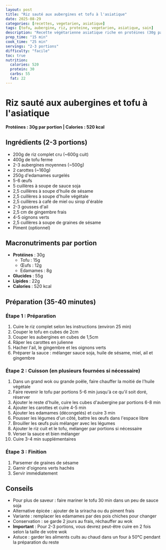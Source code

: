 ```yaml
---
layout: post
title: "Riz sauté aux aubergines et tofu à l'asiatique"
date: 2025-08-29
categories: [recettes, vegetarien, asiatique]
tags: [tofu, aubergine, riz, proteine, vegetarien, asiatique, sain]
description: "Recette végétarienne asiatique riche en protéines (30g par portion) avec tofu, aubergines et riz complet"
prep_time: "15 min"
cook_time: "25 min"
servings: "2-3 portions"
difficulty: "facile"
toc: true
nutrition:
  calories: 520
  protein: 30
  carbs: 55
  fat: 22
---
```


# Riz sauté aux aubergines et tofu à l'asiatique

**Protéines : 30g par portion | Calories : 520 kcal**

## Ingrédients (2-3 portions)
- 200g de riz complet cru (~600g cuit)
- 400g de tofu ferme
- 2-3 aubergines moyennes (~500g)
- 2 carottes (~160g)
- 250g d'edamames surgelés
- 5-6 œufs
- 5 cuillères à soupe de sauce soja
- 2,5 cuillères à soupe d'huile de sésame
- 2,5 cuillères à soupe d'huile végétale
- 2,5 cuillères à café de miel ou sirop d'érable
- 2-3 gousses d'ail
- 2,5 cm de gingembre frais
- 4-5 oignons verts
- 2,5 cuillères à soupe de graines de sésame
- Piment (optionnel)

## Macronutriments par portion
- **Protéines** : 30g
  - Tofu : 15g
  - Œufs : 12g
  - Edamames : 8g
- **Glucides** : 55g
- **Lipides** : 22g
- **Calories** : 520 kcal

## Préparation (35-40 minutes)

### Étape 1 : Préparation
1. Cuire le riz complet selon les instructions (environ 25 min)
2. Couper le tofu en cubes de 2cm
3. Couper les aubergines en cubes de 1,5cm
4. Râper les carottes en julienne
5. Hacher l'ail, le gingembre et les oignons verts
6. Préparer la sauce : mélanger sauce soja, huile de sésame, miel, ail et gingembre

### Étape 2 : Cuisson (en plusieurs fournées si nécessaire)
1. Dans un grand wok ou grande poêle, faire chauffer la moitié de l'huile végétale
2. Faire revenir le tofu par portions 5-6 min jusqu'à ce qu'il soit doré, réserver
3. Ajouter le reste d'huile, cuire les cubes d'aubergine par portions 6-8 min
4. Ajouter les carottes et cuire 4-5 min
5. Ajouter les edamames (décongelés) et cuire 3 min
6. Pousser les légumes d'un côté, battre les œufs dans l'espace libre
7. Brouiller les œufs puis mélanger avec les légumes
8. Ajouter le riz cuit et le tofu, mélanger par portions si nécessaire
9. Verser la sauce et bien mélanger
10. Cuire 3-4 min supplémentaires

### Étape 3 : Finition
1. Parsemer de graines de sésame
2. Garnir d'oignons verts hachés
3. Servir immédiatement

## Conseils
- Pour plus de saveur : faire mariner le tofu 30 min dans un peu de sauce soja
- Alternative épicée : ajouter de la sriracha ou du piment frais
- Variante : remplacer les edamames par des pois chiches pour changer
- Conservation : se garde 2 jours au frais, réchauffer au wok
- **Important** : Pour 2-3 portions, vous devrez peut-être cuire en 2 fois selon la taille de votre wok
- Astuce : garder les aliments cuits au chaud dans un four à 50°C pendant la préparation du reste